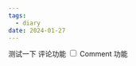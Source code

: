 ```yaml
---
tags:
  - diary
date: 2024-01-27
---
```

测试一下<label class="ob-comment" title="" style=""> 评论功能 <input type="checkbox"> <span style=""> Comment </span></label>功能 

